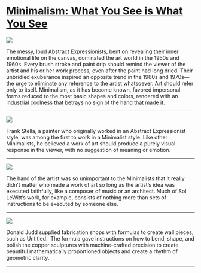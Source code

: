 # [Minimalism: What You See is What You See](http://artsmia.github.io/griot/#/stories/1093)

![](http://cdn.dx.artsmia.org/thumbs/tn_null.jpg)

The messy, loud Abstract Expressionists, bent on revealing their inner emotional life on the canvas, dominated the art world in the 1950s and 1960s. Every brush stroke and paint drip should remind the viewer of the artist and his or her work process, even after the paint had long dried. Their unbridled exuberance inspired an opposite trend in the 1960s and 1970s—the urge to eliminate any reference to the artist whatsoever. Art should refer only to itself. Minimalism, as it has become known, favored impersonal forms reduced to the most basic shapes and colors, rendered with an industrial coolness that betrays no sign of the hand that made it.

---

![](http://cdn.dx.artsmia.org/thumbs/tn_mia_1005154.jpg)

Frank Stella, a painter who originally worked in an Abstract Expressionist style, was among the first to work in a Minimalist style. Like other Minimalists, he believed a work of art should produce a purely visual response in the viewer, with no suggestion of meaning or emotion.

---

![](http://cdn.dx.artsmia.org/thumbs/tn_null.jpg)

The hand of the artist was so unimportant to the Minimalists that it really didn’t matter who made a work of art so long as the artist’s idea was executed faithfully, like a composer of music or an architect. Much of Sol LeWitt’s work, for example, consists of nothing more than sets of instructions to be executed by someone else.

---

![](http://cdn.dx.artsmia.org/thumbs/tn_null.jpg)

Donald Judd supplied fabrication shops with formulas to create wall pieces, such as Untitled.  The formula gave instructions on how to bend, shape, and polish the copper sculptures with machine-crafted precision to create beautiful mathematically proportioned objects and create a rhythm of geometric clarity.

---
